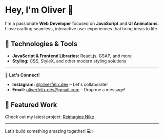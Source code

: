 # Hey, I'm Oliver 👋  

I'm a passionate **Web Developer** focused on **JavaScript** and **UI Animations**. I love crafting seamless, interactive user experiences that bring ideas to life.  

## 🔧 Technologies & Tools  
- **JavaScript & Frontend Libraries:** React.js, GSAP, and more  
- **Styling:** CSS, StyleX, and other modern styling solutions  

---  

📩 **Let's Connect!**  
- **Instagram:** [@oliverfelix.dev](https://www.instagram.com/oliverfelix.dev/) – Let's collaborate!  
- **Email:** [oliverfelix.dev@gmail.com](mailto:oliverfelix.dev@gmail.com) – Drop me a message!  

## 🚀 Featured Work  
Check out my latest project: [Reimagine Nike](https://reimaginenike.vercel.app/)  

---  

Let’s build something amazing together! 💻✨  

